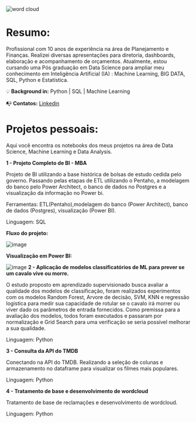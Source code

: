 ![word cloud](https://user-images.githubusercontent.com/48620885/153776527-8e32f566-39be-4a07-b426-03fe987e9fef.PNG)

<h1 align="left">Resumo:</h1>

Profissional com 10 anos de experiência na área de Planejamento e Finanças.
Realizei diversas apresentações para diretoria, dashboards, elaboração e acompanhamento de orçamentos. 
Atualmente, estou cursando uma Pós graduação em Data Science para ampliar meu conhecimento em Inteligência Artificial (IA)
: Machine Learning, BIG DATA, SQL, Python e Estatística.

💡 **Background in:** Python | SQL | Machine Learning 

📭 **Contatos:**
[Linkedin](https://www.linkedin.com/in/felipelopesmeira/)

<h1 align="left"> Projetos pessoais:</h1>

Aqui você encontra os notebooks dos meus projetos na área de Data Science, Machine Learning e Data Analysis.

**1 - Projeto Completo de BI - MBA**

Projeto de BI utilizando a base histórica de bolsas de estudo cedida pelo governo. Passando pelas etapas de ETL utilizando o Pentaho, a modelagem do banco pelo Power Architect, o banco de dados no Postgres e a visualização da informação no Power bi.

Ferramentas: ETL(Pentaho),modelagem do banco (Power Architect), banco de dados (Postgres), visualização (Power BI).

Linguagem: SQL

**Fluxo do projeto:**

![image](https://user-images.githubusercontent.com/48620885/155370529-b91adbeb-bc98-4966-bd45-fb9bf20ab87f.png)

**Visualização em Power BI:**

![image](https://user-images.githubusercontent.com/48620885/155369684-81260c46-7f2b-40af-aa0c-20287baef6f2.png)
**2 - Aplicação de modelos classificatórios de ML para prever se um cavalo vive ou morre.**

O estudo proposto em aprendizado supervisionado busca avaliar a qualidade dos modelos de classificação, foram realizados experimentos com os modelos Random Forest, Arvore de decisão, SVM, KNN e regressão logística para medir sua capacidade de rotular se o cavalo irá morrer ou viver dado os parâmetros de entrada fornecidos. Como premissa para a avaliação dos modelos, todos foram executados e passaram por normalização e Grid Search para uma verificação se seria possível melhorar a sua qualidade.

Linguagem: Python

**3 - Consulta da API do TMDB**

Conectando na API do TMDB. Realizando a seleção de colunas e armazenamento no dataframe para visualizar os filmes mais populares. 

Linguagem: Python

**4 - Tratamento de base e desenvolvimento de wordcloud**

Tratamento de base de reclamações e desenvolvimento de wordcloud. 

Linguagem: Python

